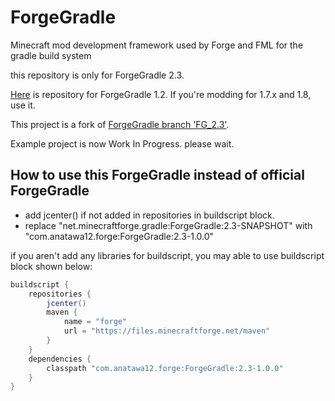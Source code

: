 ForgeGradle
===========

Minecraft mod development framework used by Forge and FML for the gradle build system

this repository is only for ForgeGradle 2.3.

[Here](https://github.com/anatawa12/ForgeGradle-1.2) is repository for ForgeGradle 1.2. If you're modding for 1.7.x and 1.8, use it.

This project is a fork of [ForgeGradle branch 'FG_2.3'](https://github.com/MinecraftForge/ForgeGradle/tree/FG_2.3).

<!-- [Example project found here](https://github.com/anatawa12/ForgeGradle-example) -->

Example project is now Work In Progress. please wait.

## How to use this ForgeGradle instead of official ForgeGradle

- add jcenter() if not added in repositories in buildscript block.
- replace "net.minecraftforge.gradle:ForgeGradle:2.3-SNAPSHOT" with "com.anatawa12.forge:ForgeGradle:2.3-1.0.0"

if you aren't add any libraries for buildscript, you may able to use buildscript block shown below:

```groovy
buildscript {
    repositories {
        jcenter()
        maven {
            name = "forge"
            url = "https://files.minecraftforge.net/maven"
        }
    }
    dependencies {
        classpath "com.anatawa12.forge:ForgeGradle:2.3-1.0.0"
    }
}
```
